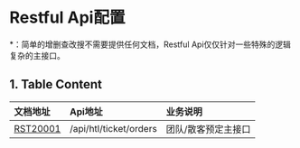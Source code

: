 # Restful Api配置

\*：简单的增删查改搜不需要提供任何文档，Restful Api仅仅针对一些特殊的逻辑复杂的主接口。

## 1. Table Content

| 文档地址 | Api地址 | 业务说明 |
| :--- | :--- | :--- |
| [RST20001](/projects/hotel-system/21restfuljie-kou-pei-zhi/rst20001-apihtlticketorders.md) | /api/htl/ticket/orders | 团队/散客预定主接口 |



